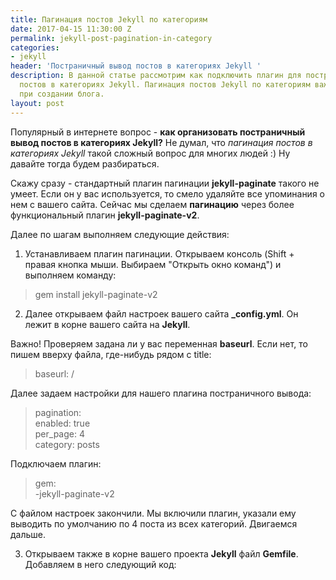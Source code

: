 ```yaml
---
title: Пагинация постов Jekyll по категориям
date: 2017-04-15 11:30:00 Z
permalink: jekyll-post-pagination-in-category
categories:
- jekyll
header: 'Постраничный вывод постов в категориях Jekyll '
description: В данной статье рассмотрим как подключить плагин для постраничного вывода
  постов в категориях Jekyll. Пагинация постов Jekyll по категориям важный вопрос
  при создании блога.
layout: post
---
```


Популярный в интернете вопрос - **как организовать постраничный вывод постов в категориях Jekyll?**
Не думал, что *пагинация постов в категориях Jekyll* такой сложный вопрос для многих людей :) Ну давайте тогда будем разбираться.

Скажу сразу - стандартный плагин пагинации **jekyll-paginate** такого не умеет. Если он у вас используется, то смело удаляйте все упоминания о нем с вашего сайта. Сейчас мы сделаем **пагинацию** через более функциональный плагин **jekyll-paginate-v2**.

Далее по шагам выполняем следующие действия:

1) Устанавливаем плагин пагинации. Открываем консоль (Shift + правая кнопка мыши. Выбираем "Открыть окно команд") и выполняем команду:

>gem install jekyll-paginate-v2

2) Далее открываем файл настроек вашего сайта **_config.yml**. Он лежит в корне вашего сайта на **Jekyll**. 

Важно! Проверяем задана ли у вас переменная **baseurl**. Если нет, то пишем вверху файла, где-нибудь рядом с title:

>baseurl: /

Далее задаем настройки для нашего плагина постраничного вывода:
>pagination:<br>
>    enabled: true<br>
>    per_page: 4<br>
>    category: posts

Подключаем плагин:
>gem:<br>
>    -jekyll-paginate-v2

С файлом настроек закончили. Мы включили плагин, указали ему выводить по умолчанию по 4 поста из всех категорий. Двигаемся дальше.

3) Открываем также в корне вашего проекта **Jekyll** файл **Gemfile**. Добавляем в него следующий код:
>